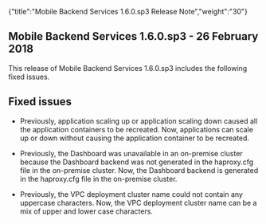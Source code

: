{"title":"Mobile Backend Services 1.6.0.sp3 Release Note","weight":"30"}

## Mobile Backend Services 1.6.0.sp3 - 26 February 2018

This release of Mobile Backend Services 1.6.0.sp3 includes the following fixed issues.

## Fixed issues

* Previously, application scaling up or application scaling down caused all the application containers to be recreated. Now, applications can scale up or down without causing the application container to be recreated.

* Previously, the Dashboard was unavailable in an on-premise cluster because the Dashboard backend was not generated in the haproxy.cfg file in the on-premise cluster. Now, the Dashboard backend is generated in the haproxy.cfg file in the on-premise cluster.

* Previously, the VPC deployment cluster name could not contain any uppercase characters. Now, the VPC deployment cluster name can be a mix of upper and lower case characters.
